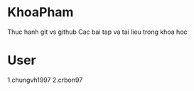 # KhoaPham
Thuc hanh git vs github
Cac bai tap va tai lieu trong khoa hoc
# User
1.chungvh1997
2.crbon97
